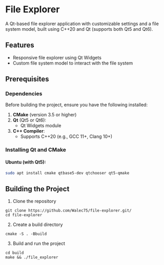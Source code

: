 # File Explorer

A Qt-based file explorer application with customizable settings and a file system model, built using C++20 and Qt (supports both Qt5 and Qt6).

## Features

- Responsive file explorer using Qt Widgets
- Custom file system model to interact with the file system

## Prerequisites

### Dependencies
Before building the project, ensure you have the following installed:

1. **CMake** (version 3.5 or higher)
2. **Qt** (Qt5 or Qt6):
   - Qt Widgets module
3. **C++ Compiler**:
   - Supports C++20 (e.g., GCC 11+, Clang 10+)

### Installing Qt and CMake

#### Ubuntu (with Qt5):
```bash
sudo apt install cmake qtbase5-dev qtchooser qt5-qmake
```

## Building the Project
1. Clone the repository
```
git clone https://github.com/Walec75/file-explorer.git/
cd file-explorer
```
2. Create a build directory
```
cmake -S . -Bbuild
```
3. Build and run the project
```
cd build
make && ./file_explorer
```
